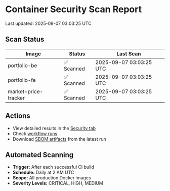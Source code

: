 # Container Security Scan Report

Last updated: 2025-09-07 03:03:25 UTC

## Scan Status

| Image | Status | Last Scan |
|-------|--------|-----------|
| portfolio-be | ✅ Scanned | 2025-09-07 03:03:25 UTC |
| portfolio-fe | ✅ Scanned | 2025-09-07 03:03:25 UTC |
| market-price-tracker | ✅ Scanned | 2025-09-07 03:03:25 UTC |

## Actions

- View detailed results in the [Security tab](https://github.com/ktenman/portfolio/security/code-scanning)
- Check [workflow runs](https://github.com/ktenman/portfolio/actions/workflows/trivy-scan.yml)
- Download [SBOM artifacts](https://github.com/ktenman/portfolio/actions/workflows/trivy-scan.yml) from the latest run

## Automated Scanning

- **Trigger:** After each successful CI build
- **Schedule:** Daily at 2 AM UTC
- **Scope:** All production Docker images
- **Severity Levels:** CRITICAL, HIGH, MEDIUM

